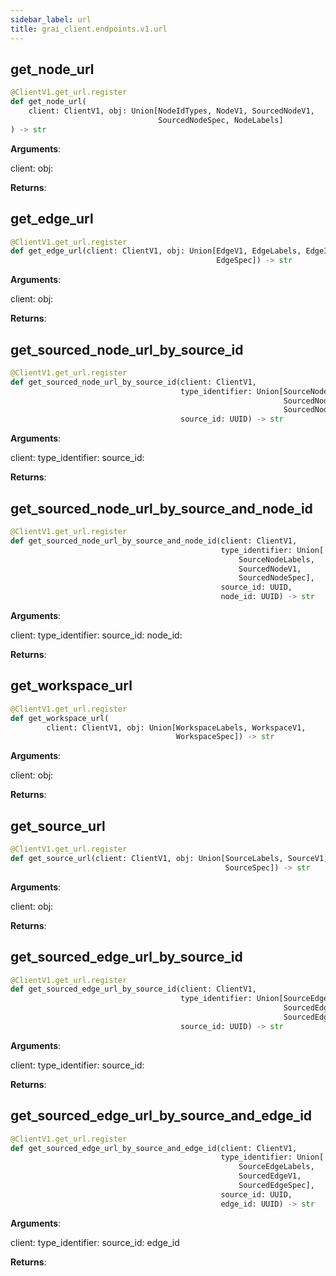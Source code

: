 ```yaml
---
sidebar_label: url
title: grai_client.endpoints.v1.url
---
```


## get\_node\_url

```python
@ClientV1.get_url.register
def get_node_url(
    client: ClientV1, obj: Union[NodeIdTypes, NodeV1, SourcedNodeV1,
                                 SourcedNodeSpec, NodeLabels]
) -> str
```

**Arguments**:

  client:
  obj:


**Returns**:



## get\_edge\_url

```python
@ClientV1.get_url.register
def get_edge_url(client: ClientV1, obj: Union[EdgeV1, EdgeLabels, EdgeIdTypes,
                                              EdgeSpec]) -> str
```

**Arguments**:

  client:
  obj:


**Returns**:



## get\_sourced\_node\_url\_by\_source\_id

```python
@ClientV1.get_url.register
def get_sourced_node_url_by_source_id(client: ClientV1,
                                      type_identifier: Union[SourceNodeLabels,
                                                             SourcedNodeV1,
                                                             SourcedNodeSpec],
                                      source_id: UUID) -> str
```

**Arguments**:

  client:
  type_identifier:
  source_id:


**Returns**:



## get\_sourced\_node\_url\_by\_source\_and\_node\_id

```python
@ClientV1.get_url.register
def get_sourced_node_url_by_source_and_node_id(client: ClientV1,
                                               type_identifier: Union[
                                                   SourceNodeLabels,
                                                   SourcedNodeV1,
                                                   SourcedNodeSpec],
                                               source_id: UUID,
                                               node_id: UUID) -> str
```

**Arguments**:

  client:
  type_identifier:
  source_id:
  node_id:


**Returns**:



## get\_workspace\_url

```python
@ClientV1.get_url.register
def get_workspace_url(
        client: ClientV1, obj: Union[WorkspaceLabels, WorkspaceV1,
                                     WorkspaceSpec]) -> str
```

**Arguments**:

  client:
  obj:


**Returns**:



## get\_source\_url

```python
@ClientV1.get_url.register
def get_source_url(client: ClientV1, obj: Union[SourceLabels, SourceV1,
                                                SourceSpec]) -> str
```

**Arguments**:

  client:
  obj:


**Returns**:



## get\_sourced\_edge\_url\_by\_source\_id

```python
@ClientV1.get_url.register
def get_sourced_edge_url_by_source_id(client: ClientV1,
                                      type_identifier: Union[SourceEdgeLabels,
                                                             SourcedEdgeV1,
                                                             SourcedEdgeSpec],
                                      source_id: UUID) -> str
```

**Arguments**:

  client:
  type_identifier:
  source_id:


**Returns**:



## get\_sourced\_edge\_url\_by\_source\_and\_edge\_id

```python
@ClientV1.get_url.register
def get_sourced_edge_url_by_source_and_edge_id(client: ClientV1,
                                               type_identifier: Union[
                                                   SourceEdgeLabels,
                                                   SourcedEdgeV1,
                                                   SourcedEdgeSpec],
                                               source_id: UUID,
                                               edge_id: UUID) -> str
```

**Arguments**:

  client:
  type_identifier:
  source_id:
  edge_id

**Returns**:
